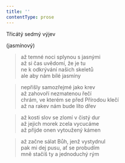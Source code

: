 ```yaml
---
title: ''
contentType: prose
---
```


Třicátý sedmý výjev

(jasmínový)

> až temné noci splynou s jasnými  
> až si čas uvědomí, že je tu  
> ne k odkrývání našich skeletů  
> ale aby nám bílé jasmíny

> nepřišly samozřejmé jako krev  
> až zahovoří nezmatenou řečí  
> chrám, ve kterém se před Přírodou klečí  
> až na rakev nám bude líto dřev

> až kosti slov se zlomí v čistý dur  
> až jejich morek zcela vycucáme  
> až přijde onen vytoužený kámen

> až začne sálat Bůh, jenž vystydnul  
> pak mi dej pusu, ať se probudím  
> mně stačíš ty a jednoduchý rým

